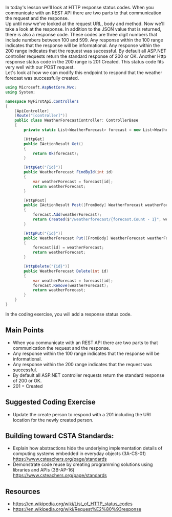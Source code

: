 In today's lesson we'll look at HTTP response status codes.  When you communicate with an REST API there are two parts to that communication the request and the response.  
Up until now we've looked at the request URL, body and method.  Now we'll take a look at the response.  In addition to the JSON value that is returned, there is also a response code.
These codes are three digit numbers that include numbers between 100 and 599.  Any response within the 100 range indicates that the response will be informational.
Any response within the 200 range indicates that the request was successful.  By default all ASP.NET controller requests return the standard response of 200 or OK.
Another Http response status code in the 200 range is 201 Created.  This status code fits very well with our POST request.  
Let's look at how we can modify this endpoint to respond that the weather forecast was successfully created.

``` cs
using Microsoft.AspNetCore.Mvc;
using System;

namespace MyFirstApi.Controllers
{
    [ApiController]
    [Route("[controller]")]
    public class WeatherForecastController: ControllerBase
    {
        private static List<WeatherForecast> forecast = new List<WeatherForecast>();

        [HttpGet]
        public IActionResult Get()
        {
            return Ok(forecast);
        }

        [HttpGet("{id}")]
        public WeatherForecast FindById(int id)
        {
            var weatherForecast = forecast[id];
            return weatherForecast;
        }

        [HttpPost]
        public IActionResult Post([FromBody] WeatherForecast weatherForecast)
        {
            forecast.Add(weatherForecast);
            return Created($"/weatherforecast/{forecast.Count - 1}", weatherForecast);
        }

        [HttpPut("{id}")]
        public WeatherForecast Put([FromBody] WeatherForecast weatherForecast, [FromRoute] int id)
        {
            forecast[id] = weatherForecast;
            return weatherForecast;
        }

        [HttpDelete("{id}")]
        public WeatherForecast Delete(int id)
        {
            var weatherForecast = forecast[id];
            forecast.Remove(weatherForecast);
            return weatherForecast;
        }
    }
}
```

In the coding exercise, you will add a response status code.

## Main Points
- When you communicate with an REST API there are two parts to that communication the request and the response.
- Any response within the 100 range indicates that the response will be informational.
- Any response within the 200 range indicates that the request was successful.
- By default all ASP.NET controller requests return the standard response of 200 or OK.
- 201 = Created

## Suggested Coding Exercise
- Update the create person to respond with a 201 including the URI location for the newly created person.

## Building toward CSTA Standards:
- Explain how abstractions hide the underlying implementation details of computing systems embedded in everyday objects (3A-CS-01) https://www.csteachers.org/page/standards
- Demonstrate code reuse by creating programming solutions using libraries and APIs (3B-AP-16) https://www.csteachers.org/page/standards

## Resources
- https://en.wikipedia.org/wiki/List_of_HTTP_status_codes
- https://en.wikipedia.org/wiki/Request%E2%80%93response
